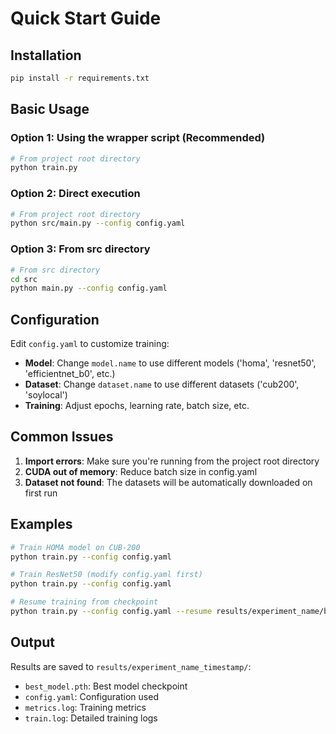 # Quick Start Guide

## Installation

```bash
pip install -r requirements.txt
```

## Basic Usage

### Option 1: Using the wrapper script (Recommended)
```bash
# From project root directory
python train.py
```

### Option 2: Direct execution
```bash
# From project root directory
python src/main.py --config config.yaml
```

### Option 3: From src directory
```bash
# From src directory
cd src
python main.py --config config.yaml
```

## Configuration

Edit `config.yaml` to customize training:

- **Model**: Change `model.name` to use different models ('homa', 'resnet50', 'efficientnet_b0', etc.)
- **Dataset**: Change `dataset.name` to use different datasets ('cub200', 'soylocal')
- **Training**: Adjust epochs, learning rate, batch size, etc.

## Common Issues

1. **Import errors**: Make sure you're running from the project root directory
2. **CUDA out of memory**: Reduce batch size in config.yaml
3. **Dataset not found**: The datasets will be automatically downloaded on first run

## Examples

```bash
# Train HOMA model on CUB-200
python train.py --config config.yaml

# Train ResNet50 (modify config.yaml first)
python train.py --config config.yaml

# Resume training from checkpoint
python train.py --config config.yaml --resume results/experiment_name/best_model.pth
```

## Output

Results are saved to `results/experiment_name_timestamp/`:
- `best_model.pth`: Best model checkpoint
- `config.yaml`: Configuration used
- `metrics.log`: Training metrics
- `train.log`: Detailed training logs
